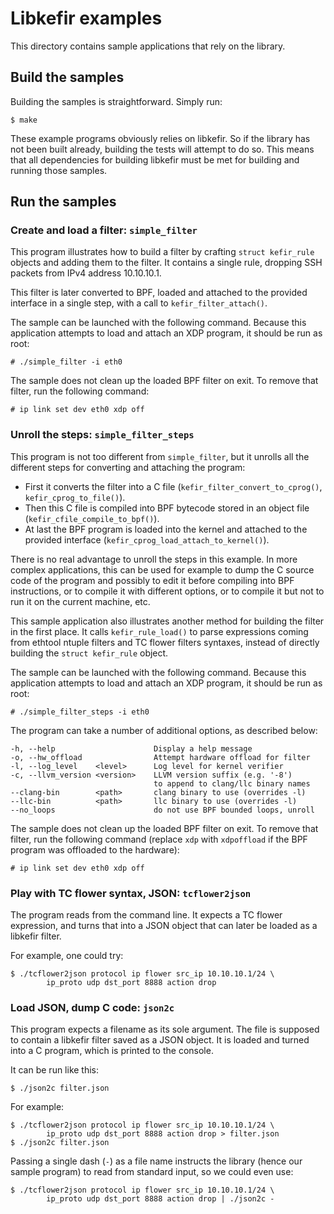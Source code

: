 # Libkefir examples

This directory contains sample applications that rely on the library.

## Build the samples

Building the samples is straightforward. Simply run:

    $ make

These example programs obviously relies on libkefir. So if the library has not
been built already, building the tests will attempt to do so. This means that
all dependencies for building libkefir must be met for building and running
those samples.

## Run the samples

### Create and load a filter: `simple_filter`

This program illustrates how to build a filter by crafting `struct kefir_rule`
objects and adding them to the filter. It contains a single rule, dropping SSH
packets from IPv4 address 10.10.10.1.

This filter is later converted to BPF, loaded and attached to the provided
interface in a single step, with a call to `kefir_filter_attach()`.

The sample can be launched with the following command. Because this application
attempts to load and attach an XDP program, it should be run as root:

    # ./simple_filter -i eth0

The sample does not clean up the loaded BPF filter on exit. To remove that
filter, run the following command:

    # ip link set dev eth0 xdp off

### Unroll the steps: `simple_filter_steps`

This program is not too different from `simple_filter`, but it unrolls all the
different steps for converting and attaching the program:

- First it converts the filter into a C file
  (`kefir_filter_convert_to_cprog()`, `kefir_cprog_to_file()`).
- Then this C file is compiled into BPF bytecode stored in an object file
  (`kefir_cfile_compile_to_bpf()`).
- At last the BPF program is loaded into the kernel and attached to the
  provided interface (`kefir_cprog_load_attach_to_kernel()`).

There is no real advantage to unroll the steps in this example. In more complex
applications, this can be used for example to dump the C source code of the
program and possibly to edit it before compiling into BPF instructions, or to
compile it with different options, or to compile it but not to run it on the
current machine, etc.

This sample application also illustrates another method for building the filter
in the first place. It calls `kefir_rule_load()` to parse expressions coming
from ethtool ntuple filters and TC flower filters syntaxes, instead of directly
building the `struct kefir_rule` object.

The sample can be launched with the following command. Because this application
attempts to load and attach an XDP program, it should be run as root:

    # ./simple_filter_steps -i eth0

The program can take a number of additional options, as described below:

    -h, --help                      Display a help message
    -o, --hw_offload                Attempt hardware offload for filter
    -l, --log_level    <level>      Log level for kernel verifier
    -c, --llvm_version <version>    LLVM version suffix (e.g. '-8')
                                    to append to clang/llc binary names
    --clang-bin        <path>       clang binary to use (overrides -l)
    --llc-bin          <path>       llc binary to use (overrides -l)
    --no_loops                      do not use BPF bounded loops, unroll

The sample does not clean up the loaded BPF filter on exit. To remove that
filter, run the following command (replace `xdp` with `xdpoffload` if the BPF
program was offloaded to the hardware):

    # ip link set dev eth0 xdp off

### Play with TC flower syntax, JSON: `tcflower2json`

The program reads from the command line. It expects a TC flower expression, and
turns that into a JSON object that can later be loaded as a libkefir filter.

For example, one could try:

    $ ./tcflower2json protocol ip flower src_ip 10.10.10.1/24 \
            ip_proto udp dst_port 8888 action drop

### Load JSON, dump C code: `json2c`

This program expects a filename as its sole argument. The file is supposed to
contain a libkefir filter saved as a JSON object. It is loaded and turned into
a C program, which is printed to the console.

It can be run like this:

    $ ./json2c filter.json

For example:

    $ ./tcflower2json protocol ip flower src_ip 10.10.10.1/24 \
            ip_proto udp dst_port 8888 action drop > filter.json
    $ ./json2c filter.json

Passing a single dash (`-`) as a file name instructs the library (hence our
sample program) to read from standard input, so we could even use:

    $ ./tcflower2json protocol ip flower src_ip 10.10.10.1/24 \
            ip_proto udp dst_port 8888 action drop | ./json2c -
